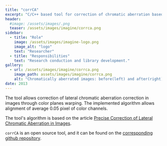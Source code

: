 ```yaml
---
title: "corrCA"
excerpt: "C/C++ based tool for correction of chromatic aberration based on calibration."
header:
  #image: /assets/images/.png
  teaser: /assets/images/imagine/corrca.png
sidebar:
  - title: "Role"
    image: /assets/images/imagine-logo.png
    image_alt: "logo"
    text: "Researcher"
  - title: "Responsibilities"
    text: "Research conduction and library development."
gallery:
  - url: /assets/images/imagine/corrca.png
    image_path: assets/images/imagine/corrca.png
    alt: "Chromatically aberrated images: before(left) and after(right) of the correction."
date: 2013
---
```


The tool allows correction of  lateral chromatic aberration correction in images through color planes warping. The implemented algorithm allows alignment of average 0.05 pixel of color channels. 

The tool's algorithm is based on the article [Precise Correction of Lateral Chromatic Aberration in Images](http://hal.archives-ouvertes.fr/docs/00/85/87/03/PDF/main_rudakovv_psivt13.pdf). 

`corrCA` is an open source tool, and it can be found on the [corresponding github repository](https://github.com/vicrucann/corrCA-prototype).